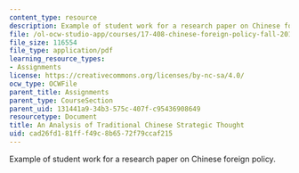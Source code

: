 ```yaml
---
content_type: resource
description: Example of student work for a research paper on Chinese foreign policy.
file: /ol-ocw-studio-app/courses/17-408-chinese-foreign-policy-fall-2013/cad26fd181fff49c8b6572f79ccaf215_MIT17_408F13_AnlyisTrdtnl.pdf
file_size: 116554
file_type: application/pdf
learning_resource_types:
- Assignments
license: https://creativecommons.org/licenses/by-nc-sa/4.0/
ocw_type: OCWFile
parent_title: Assignments
parent_type: CourseSection
parent_uid: 131441a9-34b3-575c-407f-c95436908649
resourcetype: Document
title: An Analysis of Traditional Chinese Strategic Thought
uid: cad26fd1-81ff-f49c-8b65-72f79ccaf215
---
```

Example of student work for a research paper on Chinese foreign policy.